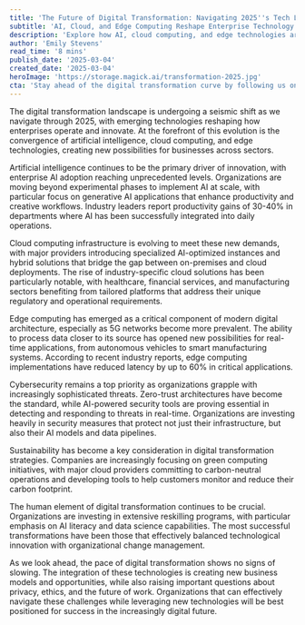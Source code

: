 ```yaml
---
title: 'The Future of Digital Transformation: Navigating 2025''s Tech Landscape'
subtitle: 'AI, Cloud, and Edge Computing Reshape Enterprise Technology'
description: 'Explore how AI, cloud computing, and edge technologies are reshaping enterprise digital transformation in 2025. Learn about the latest trends in cybersecurity, sustainability, and organizational change management that are defining the future of business technology.'
author: 'Emily Stevens'
read_time: '8 mins'
publish_date: '2025-03-04'
created_date: '2025-03-04'
heroImage: 'https://storage.magick.ai/transformation-2025.jpg'
cta: 'Stay ahead of the digital transformation curve by following us on LinkedIn for daily insights into emerging technologies and enterprise innovation. Join our community of forward-thinking technology leaders!'
---
```


The digital transformation landscape is undergoing a seismic shift as we navigate through 2025, with emerging technologies reshaping how enterprises operate and innovate. At the forefront of this evolution is the convergence of artificial intelligence, cloud computing, and edge technologies, creating new possibilities for businesses across sectors.

Artificial intelligence continues to be the primary driver of innovation, with enterprise AI adoption reaching unprecedented levels. Organizations are moving beyond experimental phases to implement AI at scale, with particular focus on generative AI applications that enhance productivity and creative workflows. Industry leaders report productivity gains of 30-40% in departments where AI has been successfully integrated into daily operations.

Cloud computing infrastructure is evolving to meet these new demands, with major providers introducing specialized AI-optimized instances and hybrid solutions that bridge the gap between on-premises and cloud deployments. The rise of industry-specific cloud solutions has been particularly notable, with healthcare, financial services, and manufacturing sectors benefiting from tailored platforms that address their unique regulatory and operational requirements.

Edge computing has emerged as a critical component of modern digital architecture, especially as 5G networks become more prevalent. The ability to process data closer to its source has opened new possibilities for real-time applications, from autonomous vehicles to smart manufacturing systems. According to recent industry reports, edge computing implementations have reduced latency by up to 60% in critical applications.

Cybersecurity remains a top priority as organizations grapple with increasingly sophisticated threats. Zero-trust architectures have become the standard, while AI-powered security tools are proving essential in detecting and responding to threats in real-time. Organizations are investing heavily in security measures that protect not just their infrastructure, but also their AI models and data pipelines.

Sustainability has become a key consideration in digital transformation strategies. Companies are increasingly focusing on green computing initiatives, with major cloud providers committing to carbon-neutral operations and developing tools to help customers monitor and reduce their carbon footprint.

The human element of digital transformation continues to be crucial. Organizations are investing in extensive reskilling programs, with particular emphasis on AI literacy and data science capabilities. The most successful transformations have been those that effectively balanced technological innovation with organizational change management.

As we look ahead, the pace of digital transformation shows no signs of slowing. The integration of these technologies is creating new business models and opportunities, while also raising important questions about privacy, ethics, and the future of work. Organizations that can effectively navigate these challenges while leveraging new technologies will be best positioned for success in the increasingly digital future.